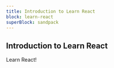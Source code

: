 ```yaml
---
title: Introduction to Learn React
block: learn-react
superBlock: sandpack
---
```


## Introduction to Learn React

Learn React!
